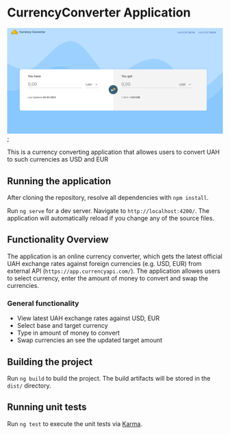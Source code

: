 # CurrencyConverter Application

![alt text](appDesign.jpg);

This is a currency converting application that allowes users to
convert UAH to such currencies as USD and EUR

## Running the application

After cloning the repository, resolve all dependencies with
`npm install`.

Run `ng serve` for a dev server. Navigate to `http://localhost:4200/`.
The application will automatically reload if you change any of the source files.

## Functionality Overview

The application is an online currency converter, which gets the latest
official UAH exchange rates against foreign currencies (e.g. USD, EUR) from
external API (`https://app.currencyapi.com/`). The application allowes
users to select currency, enter the amount of money to convert and swap the currencies.

### General functionality

- View latest UAH exchange rates against USD, EUR
- Select base and target currency
- Type in amount of money to convert
- Swap currencies an see the updated target amount

## Building the project

Run `ng build` to build the project. The build artifacts will
be stored in the `dist/` directory.

## Running unit tests

Run `ng test` to execute the unit tests via [Karma](https://karma-runner.github.io).
